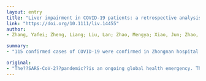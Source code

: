 ```yaml
---
layout: entry
title: "Liver impairment in COVID-19 patients: a retrospective analysis of 115 cases from a single center in Wuhan city, China"
link: "https://doi.org/10.1111/liv.14455"
author:
- Zhang, Yafei; Zheng, Liang; Liu, Lan; Zhao, Mengya; Xiao, Jun; Zhao, Qiu

summary:
- "115 confirmed cases of COVID-19 were confirmed in Zhongnan hospital of Wuhan University from Jan 18 to Feb 22, 2020. Liver function and related indexes were analyzed to evaluate its relationship with disease progression. Levels of ALT, AST, TBIL, GGT and LDH were not significantly different compared with hospitalized community-acquired pneumonia patients. The levels of albumin is even significantly higher."

original:
- "The??SARS-CoV-2??pandemic??is an ongoing global health emergency. The aim of our study was to investigate the changes of liver function and its clinical significance in COVID-19 patients. METHOD: This retrospective, single-center study was conducted on 115 confirmed cases of COVID-19 in Zhongnan hospital of Wuhan University from Jan 18 to Feb 22, 2020. Liver function and related indexes were analyzed to evaluate its relationship with disease progression in COVID-19 patients. RESULTS: Part of the COVID-19 patients presented with varying??degrees??of abnormality in liver function indexes. However, the levels of ALT, AST, TBIL, GGT and LDH in COVID-19 patients were not significantly different in compared with hospitalized community-acquired pneumonia patients, and the levels of albumin is even significantly higher. Levels of ALT, AST, TBIL, LDH and INR showed statistically significant elevation in severe COVID-19 cases compared with that in mild cases. However, the clinical significance of the elevation is unremarkable. Majority of severe COVID-19 patients showed significantly decreasing in albumin level and continuously decreasing in the progress of illness. Most of the liver function indexes in COVID-19 patients were correlated with CRP and NLR, the markers of inflammation. Logistic regression analysis further identified NLR as the independent risk factor for severe COVID-19, as well as age. CONCLUSIONS: Although abnormalities of liver function indexes are common in COVID-19 patients, the impairment of liver function is not a prominent feature of COVID-19, and also may not have serious clinical consequences."
---
```


